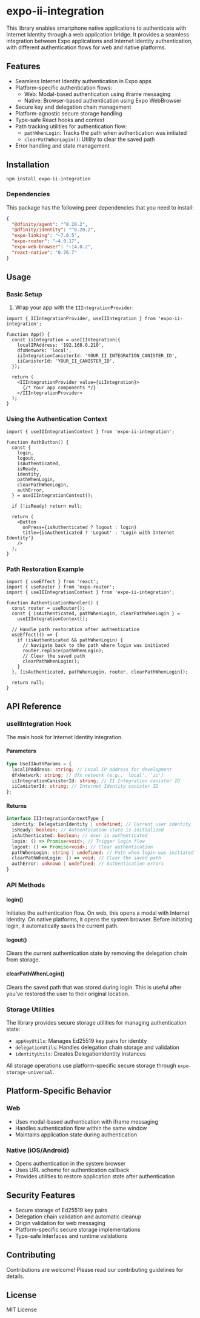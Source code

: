 # expo-ii-integration

This library enables smartphone native applications to authenticate with Internet Identity through a web application bridge. It provides a seamless integration between Expo applications and Internet Identity authentication, with different authentication flows for web and native platforms.

## Features

- Seamless Internet Identity authentication in Expo apps
- Platform-specific authentication flows:
  - Web: Modal-based authentication using iframe messaging
  - Native: Browser-based authentication using Expo WebBrowser
- Secure key and delegation chain management
- Platform-agnostic secure storage handling
- Type-safe React hooks and context
- Path tracking utilities for authentication flow:
  - `pathWhenLogin`: Tracks the path when authentication was initiated
  - `clearPathWhenLogin()`: Utility to clear the saved path
- Error handling and state management

## Installation

```bash
npm install expo-ii-integration
```

### Dependencies

This package has the following peer dependencies that you need to install:

```json
{
  "@dfinity/agent": "^0.20.2",
  "@dfinity/identity": "^0.20.2",
  "expo-linking": "~7.0.5",
  "expo-router": "~4.0.17",
  "expo-web-browser": "~14.0.2",
  "react-native": "0.76.7"
}
```

## Usage

### Basic Setup

1. Wrap your app with the `IIIntegrationProvider`:

```tsx
import { IIIntegrationProvider, useIIIntegration } from 'expo-ii-integration';

function App() {
  const iiIntegration = useIIIntegration({
    localIPAddress: '192.168.0.210',
    dfxNetwork: 'local',
    iiIntegrationCanisterId: 'YOUR_II_INTEGRATION_CANISTER_ID',
    iiCanisterId: 'YOUR_II_CANISTER_ID',
  });

  return (
    <IIIntegrationProvider value={iiIntegration}>
      {/* Your app components */}
    </IIIntegrationProvider>
  );
}
```

### Using the Authentication Context

```tsx
import { useIIIntegrationContext } from 'expo-ii-integration';

function AuthButton() {
  const {
    login,
    logout,
    isAuthenticated,
    isReady,
    identity,
    pathWhenLogin,
    clearPathWhenLogin,
    authError,
  } = useIIIntegrationContext();

  if (!isReady) return null;

  return (
    <Button
      onPress={isAuthenticated ? logout : login}
      title={isAuthenticated ? 'Logout' : 'Login with Internet Identity'}
    />
  );
}
```

### Path Restoration Example

```tsx
import { useEffect } from 'react';
import { useRouter } from 'expo-router';
import { useIIIntegrationContext } from 'expo-ii-integration';

function AuthenticationHandler() {
  const router = useRouter();
  const { isAuthenticated, pathWhenLogin, clearPathWhenLogin } =
    useIIIntegrationContext();

  // Handle path restoration after authentication
  useEffect(() => {
    if (isAuthenticated && pathWhenLogin) {
      // Navigate back to the path where login was initiated
      router.replace(pathWhenLogin);
      // Clear the saved path
      clearPathWhenLogin();
    }
  }, [isAuthenticated, pathWhenLogin, router, clearPathWhenLogin]);

  return null;
}
```

## API Reference

### useIIIntegration Hook

The main hook for Internet Identity integration.

#### Parameters

```typescript
type UseIIAuthParams = {
  localIPAddress: string; // Local IP address for development
  dfxNetwork: string; // dfx network (e.g., 'local', 'ic')
  iiIntegrationCanisterId: string; // II Integration canister ID
  iiCanisterId: string; // Internet Identity canister ID
};
```

#### Returns

```typescript
interface IIIntegrationContextType {
  identity: DelegationIdentity | undefined; // Current user identity
  isReady: boolean; // Authentication state is initialized
  isAuthenticated: boolean; // User is authenticated
  login: () => Promise<void>; // Trigger login flow
  logout: () => Promise<void>; // Clear authentication
  pathWhenLogin: string | undefined; // Path when login was initiated
  clearPathWhenLogin: () => void; // Clear the saved path
  authError: unknown | undefined; // Authentication errors
}
```

### API Methods

#### login()

Initiates the authentication flow. On web, this opens a modal with Internet Identity. On native platforms, it opens the system browser. Before initiating login, it automatically saves the current path.

#### logout()

Clears the current authentication state by removing the delegation chain from storage.

#### clearPathWhenLogin()

Clears the saved path that was stored during login. This is useful after you've restored the user to their original location.

### Storage Utilities

The library provides secure storage utilities for managing authentication state:

- `appKeyUtils`: Manages Ed25519 key pairs for identity
- `delegationUtils`: Handles delegation chain storage and validation
- `identityUtils`: Creates DelegationIdentity instances

All storage operations use platform-specific secure storage through `expo-storage-universal`.

## Platform-Specific Behavior

### Web

- Uses modal-based authentication with iframe messaging
- Handles authentication flow within the same window
- Maintains application state during authentication

### Native (iOS/Android)

- Opens authentication in the system browser
- Uses URL scheme for authentication callback
- Provides utilities to restore application state after authentication

## Security Features

- Secure storage of Ed25519 key pairs
- Delegation chain validation and automatic cleanup
- Origin validation for web messaging
- Platform-specific secure storage implementations
- Type-safe interfaces and runtime validations

## Contributing

Contributions are welcome! Please read our contributing guidelines for details.

## License

MIT License
